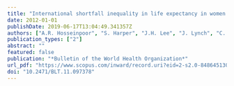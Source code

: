 ```yaml
---
title: "International shortfall inequality in life expectancy in women and in men, 1950-2010 [Inégalité internationale de l'espérance de vie des femmes et des hommes, mesurée en termes d'écart, 1950-2010]"
date: 2012-01-01
publishDate: 2019-06-17T13:04:49.341357Z
authors: ["A.R. Hosseinpoor", "S. Harper", "J.H. Lee", "J. Lynch", "C. Mathers", "C. Abou-Zahr"]
publication_types: ["2"]
abstract: ""
featured: false
publication: "*Bulletin of the World Health Organization*"
url_pdf: "https://www.scopus.com/inward/record.uri?eid=2-s2.0-84864513099&doi=10.2471%2fBLT.11.097378&partnerID=40&md5=ecebf1ad752fc96eeb1bdb7026b29cf7"
doi: "10.2471/BLT.11.097378"
---
```


